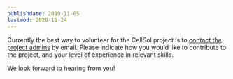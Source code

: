 ```yaml
---
publishdate: 2019-11-05
lastmod: 2020-11-24
---
```

Currently the best way to volunteer for the CellSol project is to [contact the project admins](mailto:cellsol@robots-everywhere.com) by email. Please indicate how you would like
to contribute to the project, and your level of experience in relevant skills.

We look forward to hearing from you!